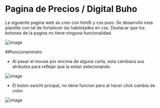 # Pagina de Precios / Digital Buho

La siguiente pagina web se creo con html5 y css puro.
Se desarrollo esta plantilla con tal de fortalecer las habilidades en css.
Destacar que los botones de la pagina no tiene ninguna funcionalidad.

![image](https://user-images.githubusercontent.com/116466802/220830869-9569e508-9d3d-4e70-b6dd-07cd34746a92.png)


##funcionamineto

* Al pasar el mouse por encima de alguna carta, esta cambiara sus atributos para reflejar que la estan selecionando.

![image](https://user-images.githubusercontent.com/116466802/220831161-fe91a256-0bac-4a3c-9758-c8a4b3d5f7ba.png)


* El boton swicht pricipal, no tiene funcion pero al hacer click cambia de color.

![image](https://user-images.githubusercontent.com/116466802/220831359-657cd7e5-c1d6-44cd-bb02-d632a01568f7.png)
